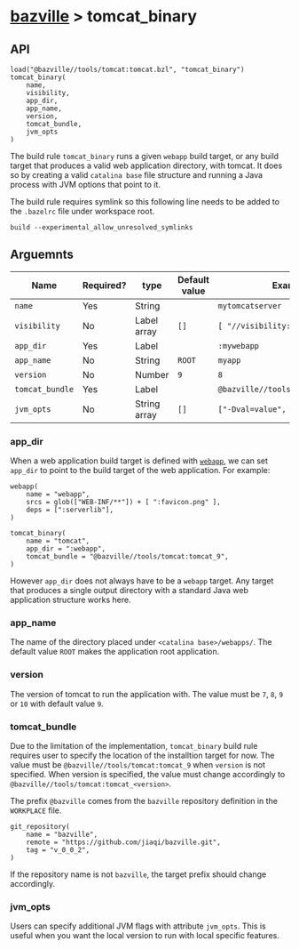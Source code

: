 # [bazville](../README.md) > tomcat_binary

## API

```
load("@bazville//tools/tomcat:tomcat.bzl", "tomcat_binary")
tomcat_binary(
    name,
    visibility,
    app_dir,
    app_name,
    version,
    tomcat_bundle,
    jvm_opts
)
```

The build rule `tomcat_binary` runs a given `webapp` build target, or any build
target that produces a valid web application directory, with tomcat. It does so
by creating a valid `catalina base` file structure and running a Java process
with JVM options that point to it.

The build rule requires symlink so this following line needs to be added to the
`.bazelrc` file under workspace root.

```
build --experimental_allow_unresolved_symlinks
```

## Arguemnts

| Name | Required? | type | Default value | Example |
| ---- | --------- | ---- | ------------- | -------- |
| `name` | Yes | String | | `mytomcatserver` |
| `visibility` | No | Label array | `[]` | `[ "//visibility:public" ]` |
| `app_dir` | Yes | Label | | `:mywebapp` |
| `app_name` | No | String | `ROOT` | `myapp` |
| `version` | No | Number | `9` | `8` |
| `tomcat_bundle` | Yes | Label | | `@bazville//tools/tomcat:tomcat_8` |
| `jvm_opts` | No | String array | `[]` | `["-Dval=value", "-ea"]` |

### app_dir

When a web application build target is defined with [`webapp`](./webapp.md),
we can set `app_dir` to point to the build target of the web application.
For example:

```
webapp(
    name = "webapp",
    srcs = glob(["WEB-INF/**"]) + [ ":favicon.png" ],
    deps = [":serverlib"],
)

tomcat_binary(
    name = "tomcat",
    app_dir = ":webapp",
    tomcat_bundle = "@bazville//tools/tomcat:tomcat_9",
)
```

However `app_dir` does not always have to be a `webapp` target. Any target
that produces a single output directory with a standard Java web application
structure works here.

### app_name

The name of the directory placed under `<catalina base>/webapps/`. The default
value `ROOT` makes the application root application.

### version

The version of tomcat to run the application with. The value must be `7`, `8`,
`9` or `10` with default value `9`.

### tomcat_bundle

Due to the limitation of the implementation, `tomcat_binary` build rule
requires user to specify the location of the installtion target for now.
The value must be `@bazville//tools/tomcat:tomcat_9` when `version` is not
specified. When version is specified, the value must change accordingly to
`@bazville//tools/tomcat:tomcat_<version>`.

The prefix `@bazville` comes from the `bazville` repository definition in the
`WORKPLACE` file.

```
git_repository(
    name = "bazville",
    remote = "https://github.com/jiaqi/bazville.git",
    tag = "v_0_0_2",
)
```

If the repository name is not `bazville`, the target prefix should change
accordingly.

### jvm_opts

Users can specify additional JVM flags with attribute `jvm_opts`. This is
useful when you want the local version to run with local specific features.